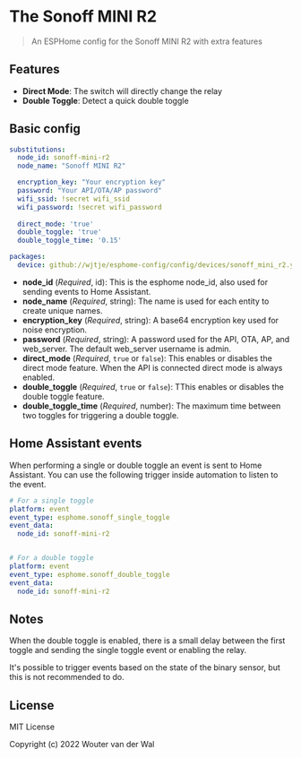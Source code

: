 # The Sonoff MINI R2

> An ESPHome config for the Sonoff MINI R2 with extra features

## Features

- **Direct Mode**: The switch will directly change the relay
- **Double Toggle**: Detect a quick double toggle

## Basic config

```yaml
substitutions:
  node_id: sonoff-mini-r2
  node_name: "Sonoff MINI R2"

  encryption_key: "Your encryption key"
  password: "Your API/OTA/AP password"
  wifi_ssid: !secret wifi_ssid
  wifi_password: !secret wifi_password
  
  direct_mode: 'true'
  double_toggle: 'true'
  double_toggle_time: '0.15'

packages:
  device: github://wjtje/esphome-config/config/devices/sonoff_mini_r2.yaml@main
```

- **node_id** (*Required*, id): This is the esphome node_id, also used for sending events to Home Assistant.
- **node_name** (*Required*, string): The name is used for each entity to create unique names.
- **encryption_key** (*Required*, string): A base64 encryption key used for noise encryption.
- **password** (*Required*, string): A password used for the API, OTA, AP, and web_server. The default web_server username is admin.
- **direct_mode** (*Required*, `true` or `false`): This enables or disables the direct mode feature. When the API is connected direct mode is always enabled.
- **double_toggle** (*Required*, `true` or `false`): TThis enables or disables the double toggle feature.
- **double_toggle_time** (*Required*, number): The maximum time between two toggles for triggering a double toggle.

## Home Assistant events

When performing a single or double toggle an event is sent to Home Assistant. You can use the following trigger inside automation to listen to the event.

```yaml
# For a single toggle
platform: event
event_type: esphome.sonoff_single_toggle
event_data:
  node_id: sonoff-mini-r2


# For a double toggle
platform: event
event_type: esphome.sonoff_double_toggle
event_data:
  node_id: sonoff-mini-r2
```

## Notes

When the double toggle is enabled, there is a small delay between the first toggle and sending the single toggle event or enabling the relay.

It's possible to trigger events based on the state of the binary sensor, but this is not recommended to do.

## License

MIT License

Copyright (c) 2022 Wouter van der Wal

